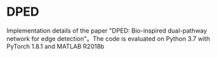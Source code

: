 # DPED
Implementation details of the paper "DPED: Bio-inspired dual-pathway network for edge detection"。The code is evaluated on Python 3.7 with PyTorch 1.8.1 and MATLAB R2018b
